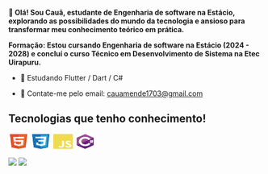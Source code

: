 <p>
<strong> 
👋 Olá! Sou Cauã, estudante de Engenharia de software na Estácio, explorando as possibilidades do mundo da tecnologia e ansioso para transformar meu conhecimento teórico em prática.
  
  Formação: Estou cursando Engenharia de software na Estácio (2024 - 2028) e concluí o curso Técnico em Desenvolvimento de Sistema na Etec Uirapuru.
</strong>
</p>

- 🌱 Estudando Flutter / Dart / C#

- 📩 Contate-me pelo email: cauamende1703@gmail.com

## Tecnologias que tenho conhecimento!  
<div style="display: inline_block">
  <img align="center" alt="Cauã-HTML" height="30" width="40" src="https://raw.githubusercontent.com/devicons/devicon/master/icons/html5/html5-original.svg">
  <img align="center" alt="Cauã-CSS" height="30" width="40" src="https://raw.githubusercontent.com/devicons/devicon/master/icons/css3/css3-original.svg">
  <img align="center" alt="Cauã-Js" height="30" width="40" src="https://raw.githubusercontent.com/devicons/devicon/master/icons/javascript/javascript-plain.svg">
  <img align="center" alt="Rafa-Csharp" height="30" width="40" src="https://raw.githubusercontent.com/devicons/devicon/master/icons/csharp/csharp-original.svg">
</div>

<div><br>
  <a href = "mailto:contatocauamende1703@gmail.com"><img src="https://img.shields.io/badge/-Gmail-%23333?style=for-the-badge&logo=gmail&logoColor=white" target="_blank"></a>
  <a href="https://www.linkedin.com/in/cauãmendes/" target="_blank"><img src="https://img.shields.io/badge/-LinkedIn-%230077B5?style=for-the-badge&logo=linkedin&logoColor=white" target="_blank"></a> 
</div>
